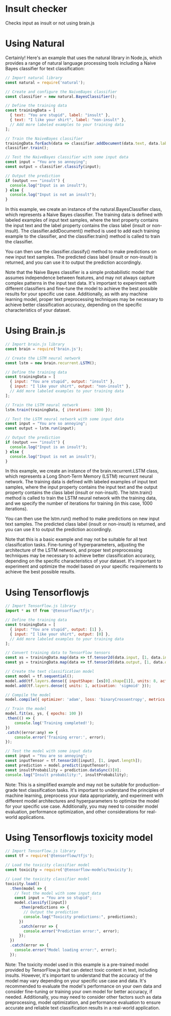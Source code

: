 # Insult checker
Checks input as insult or not using brain.js

# Using Natural
Certainly! Here's an example that uses the natural library in Node.js, which provides a range of natural language processing tools including a Naive Bayes classifier for text classification:
```js
// Import natural library
const natural = require('natural');

// Create and configure the NaiveBayes classifier
const classifier = new natural.BayesClassifier();

// Define the training data
const trainingData = [
  { text: "You are stupid", label: "insult" },
  { text: "I like your shirt", label: "non-insult" },
  // Add more labeled examples to your training data
];

// Train the NaiveBayes classifier
trainingData.forEach(data => classifier.addDocument(data.text, data.label));
classifier.train();

// Test the NaiveBayes classifier with some input data
const input = "You are so annoying";
const output = classifier.classify(input);

// Output the prediction
if (output === "insult") {
  console.log("Input is an insult");
} else {
  console.log("Input is not an insult");
}
```
In this example, we create an instance of the natural.BayesClassifier class, which represents a Naive Bayes classifier. The training data is defined with labeled examples of input text samples, where the text property contains the input text and the label property contains the class label (insult or non-insult). The classifier.addDocument() method is used to add each training example to the classifier, and the classifier.train() method is called to train the classifier.

You can then use the classifier.classify() method to make predictions on new input text samples. The predicted class label (insult or non-insult) is returned, and you can use it to output the prediction accordingly.

Note that the Naive Bayes classifier is a simple probabilistic model that assumes independence between features, and may not always capture complex patterns in the input text data. It's important to experiment with different classifiers and fine-tune the model to achieve the best possible results for your specific use case. Additionally, as with any machine learning model, proper text preprocessing techniques may be necessary to achieve better classification accuracy, depending on the specific characteristics of your dataset.

# Using Brain.js
```js
// Import brain.js library
const brain = require('brain.js');

// Create the LSTM neural network
const lstm = new brain.recurrent.LSTM();

// Define the training data
const trainingData = [
  { input: "You are stupid", output: "insult" },
  { input: "I like your shirt", output: "non-insult" },
  // Add more labeled examples to your training data
];

// Train the LSTM neural network
lstm.train(trainingData, { iterations: 1000 });

// Test the LSTM neural network with some input data
const input = "You are so annoying";
const output = lstm.run(input);

// Output the prediction
if (output === "insult") {
  console.log("Input is an insult");
} else {
  console.log("Input is not an insult");
}
```
In this example, we create an instance of the brain.recurrent.LSTM class, which represents a Long Short-Term Memory (LSTM) recurrent neural network. The training data is defined with labeled examples of input text samples, where the input property contains the input text and the output property contains the class label (insult or non-insult). The lstm.train() method is called to train the LSTM neural network with the training data, and we specify the number of iterations for training (in this case, 1000 iterations).

You can then use the lstm.run() method to make predictions on new input text samples. The predicted class label (insult or non-insult) is returned, and you can use it to output the prediction accordingly.

Note that this is a basic example and may not be suitable for all text classification tasks. Fine-tuning of hyperparameters, adjusting the architecture of the LSTM network, and proper text preprocessing techniques may be necessary to achieve better classification accuracy, depending on the specific characteristics of your dataset. It's important to experiment and optimize the model based on your specific requirements to achieve the best possible results.

# Using Tensorflowjs
```js
// Import TensorFlow.js library
import * as tf from '@tensorflow/tfjs';

// Define the training data
const trainingData = [
  { input: "You are stupid", output: [1] },
  { input: "I like your shirt", output: [0] },
  // Add more labeled examples to your training data
];

// Convert training data to TensorFlow tensors
const xs = trainingData.map(data => tf.tensor2d(data.input, [1, data.input.length]));
const ys = trainingData.map(data => tf.tensor2d(data.output, [1, data.output.length]));

// Create the text classification model
const model = tf.sequential();
model.add(tf.layers.dense({ inputShape: [xs[0].shape[1]], units: 8, activation: 'relu' }));
model.add(tf.layers.dense({ units: 1, activation: 'sigmoid' }));

// Compile the model
model.compile({ optimizer: 'adam', loss: 'binaryCrossentropy', metrics: ['accuracy'] });

// Train the model
model.fit(xs, ys, { epochs: 100 })
.then(() => {
    console.log('Training completed!');
})
.catch((error:any) => {
    console.error('Training error:', error);
});

// Test the model with some input data
const input = "You are so annoying";
const inputTensor = tf.tensor2d([input], [1, input.length]);
const prediction = model.predict(inputTensor);
const insultProbability = prediction.dataSync()[0];
console.log("Insult probability:", insultProbability);
```
Note: This is a simplified example and may not be suitable for production-grade text classification tasks. It's important to understand the principles of machine learning, preprocess your data appropriately, and experiment with different model architectures and hyperparameters to optimize the model for your specific use case. Additionally, you may need to consider model evaluation, performance optimization, and other considerations for real-world applications.

# Using Tensorflowjs toxicity model
```js
// Import TensorFlow.js library
const tf = require('@tensorflow/tfjs');

// Load the toxicity classifier model
const toxicity = require('@tensorflow-models/toxicity');

// Load the toxicity classifier model
toxicity.load()
  .then(model => {
    // Test the model with some input data
    const input = "You are so stupid";
    model.classify([input])
      .then(predictions => {
        // Output the prediction
        console.log("Toxicity predictions:", predictions);
      })
      .catch(error => {
        console.error("Prediction error:", error);
      });
  })
  .catch(error => {
    console.error("Model loading error:", error);
  });
```
Note: The toxicity model used in this example is a pre-trained model provided by TensorFlow.js that can detect toxic content in text, including insults. However, it's important to understand that the accuracy of the model may vary depending on your specific use case and data. It's recommended to evaluate the model's performance on your own data and consider fine-tuning or training your own model for better accuracy, if needed. Additionally, you may need to consider other factors such as data preprocessing, model optimization, and performance evaluation to ensure accurate and reliable text classification results in a real-world application.
